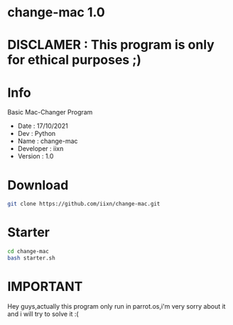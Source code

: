 # change-mac 1.0

# DISCLAMER : This program is only for ethical purposes ;)

# Info
Basic Mac-Changer Program

* Date : 17/10/2021
* Dev : Python
* Name : change-mac
* Developer : iixn
* Version : 1.0

# Download 
```sh
git clone https://github.com/iixn/change-mac.git
```

# Starter 
```sh
cd change-mac
bash starter.sh
```

# IMPORTANT
Hey guys,actually this program only run in parrot.os,i'm very sorry about it and i will try to solve it :(
